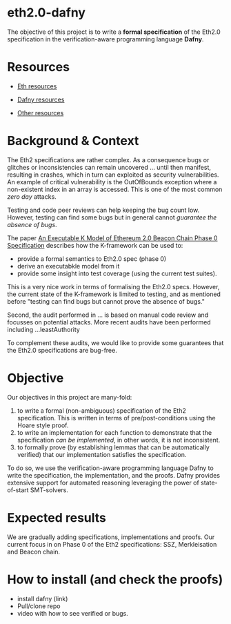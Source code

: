 
# eth2.0-dafny

The objective of this project is to write a **formal specification** of the Eth2.0 specification in the verification-aware programming language **Dafny**.

# Resources

* [Eth resources](wiki/eth2-specs.md)

* [Dafny resources](wiki/dafny.md)

* [Other resources](wiki/other-resources.md)

# Background & Context

The Eth2 specifications are rather complex.
As a consequence bugs or glitches or inconsistencies can remain uncovered ... until then manifest, resulting in crashes, which in turn can exploited as security vulnerabilities.
An example of critical vulnerability is the OutOfBounds exception where a non-existent index in an array is accessed. This is one of the most common _zero day_ attacks.

Testing and code peer reviews can help keeping the bug count low.
However, testing can find some bugs but in general cannot _guarantee the absence of bugs_.

The paper [An Executable K Model of Ethereum 2.0 Beacon Chain Phase 0 Specification](https://github.com/runtimeverification/beacon-chain-spec/blob/master/report/bck-report.pdf) describes how the K-framework can be used to:

* provide a formal semantics to Eth2.0 spec (phase 0)
* derive an executabkle model from it
* provide some insight into test coverage (using the current test suites).

This is a very nice work in terms of formalising the Eth2.0 specs.
However, the current state of the K-framework is limited to testing, and as mentioned before "testing can find bugs but cannot prove the absence of bugs."

Second, the audit performed in ... is based on manual code review and focusses on potential attacks.
More recent audits have been performed including ...leastAuthority

To complement these audits, we would like to provide some guarantees that the Eth2.0 specifications are bug-free.

# Objective

Our objectives in this project are many-fold:

1. to write a formal (non-ambiguous) specification of the Eth2 specification.
This is written in terms of pre/post-conditions using the Hoare style proof.
2. to write an implementation for each function to demonstrate that the specification _can be implemented_, in other words, it is not inconsistent.
3. to formally prove (by establishing lemmas that can be automatically verified) that our implementation satisfies the specification.

To do so, we use the verification-aware programming language Dafny to write the specification, the implementation, and the proofs.
Dafny provides extensive support for automated reasoning leveraging the power of state-of-start SMT-solvers.

# Expected results

We are gradually adding specifications, implementations and proofs.
Our current focus in on Phase 0 of the Eth2 specifications: SSZ, Merkleisation and Beacon chain.  

# How to install (and check the proofs)

* install dafny (link)
* Pull/clone repo
* video with how to see verified or bugs.